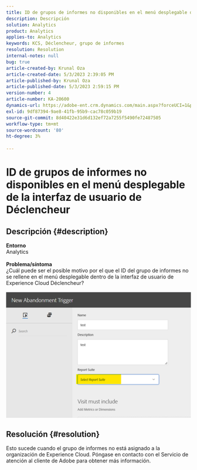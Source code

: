 ```yaml
---
title: ID de grupos de informes no disponibles en el menú desplegable de la interfaz de usuario de Déclencheur
description: Descripción
solution: Analytics
product: Analytics
applies-to: Analytics
keywords: KCS, Déclencheur, grupo de informes
resolution: Resolution
internal-notes: null
bug: true
article-created-by: Krunal Oza
article-created-date: 5/3/2023 2:39:05 PM
article-published-by: Krunal Oza
article-published-date: 5/3/2023 2:59:15 PM
version-number: 4
article-number: KA-20600
dynamics-url: https://adobe-ent.crm.dynamics.com/main.aspx?forceUCI=1&pagetype=entityrecord&etn=knowledgearticle&id=1cb8f33f-c0e9-ed11-a7c6-6045bd006b4b
exl-id: 9df87394-9ae8-41fb-95b9-cac78c059b19
source-git-commit: 8d40422e31d6d132ef72a7255f5490fe72487505
workflow-type: tm+mt
source-wordcount: '80'
ht-degree: 3%

---
```


# ID de grupos de informes no disponibles en el menú desplegable de la interfaz de usuario de Déclencheur

## Descripción {#description}

<b>Entorno</b><br>Analytics<br> <br><b>Problema/síntoma</b><br>¿Cuál puede ser el posible motivo por el que el ID del grupo de informes no se rellene en el menú desplegable dentro de la interfaz de usuario de Experience Cloud Déclencheur?

![](assets/___20b8f33f-c0e9-ed11-a7c6-6045bd006b4b___.png)

## Resolución {#resolution}

Esto sucede cuando el grupo de informes no está asignado a la organización de Experience Cloud. Póngase en contacto con el Servicio de atención al cliente de Adobe para obtener más información.

<br>
